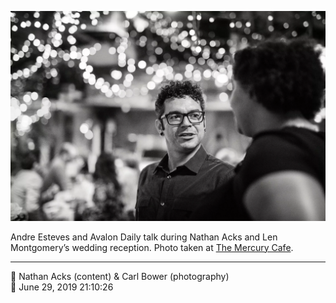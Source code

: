 ![Andre Esteves and Avalon Daily talk](assets/40e413268a5c6b7d31972da337ce8b60.webp)

Andre Esteves and Avalon Daily talk during Nathan Acks and Len Montgomery’s wedding reception. Photo taken at [The Mercury Cafe](http://mercurycafe.com/).

- - - -

<span aria-hidden="true">👥</span> Nathan Acks (content) & Carl Bower (photography)  
<span aria-hidden="true">📅</span> June 29, 2019 21:10:26
